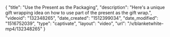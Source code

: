 {
    "title": "Use the Present as the Packaging",
    "description": "Here's a unique gift wrapping idea on how to use part of the present as the gift wrap.",
    "videoid": "132348265",
    "date_created": "1512399034",
    "date_modified": "1516752039",
    "type": "captivate",
    "layout": "video",
    "url": "\/v\/blanketwhite-mp4\/132348265"
}